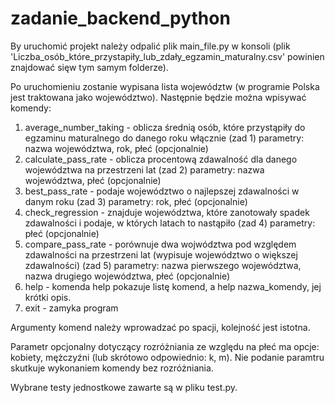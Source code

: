 # zadanie_backend_python
By uruchomić projekt należy odpalić plik main_file.py w konsoli (plik 'Liczba_osób_które_przystapiły_lub_zdały_egzamin_maturalny.csv' powinien znajdować sięw tym samym folderze).

Po uruchomieniu zostanie wypisana lista województw (w programie Polska jest traktowana jako województwo).
Następnie będzie można wpisywać komendy:

1) average_number_taking  - oblicza średnią osób, które przystąpiły do egzaminu maturalnego do danego roku włącznie (zad 1)
parametry: nazwa województwa, rok, płeć (opcjonalnie)
2) calculate_pass_rate  - oblicza procentową zdawalność dla danego województwa na przestrzeni lat (zad 2)
parametry: nazwa województwa, płeć (opcjonalnie)
3) best_pass_rate  - podaje województwo o najlepszej zdawalności w danym roku (zad 3)
parametry: rok, płeć (opcjonalnie)
4) check_regression  - znajduje województwa, które zanotowały spadek zdawalności i podaje, w których latach to nastąpiło (zad 4)
   parametry: płeć (opcjonalnie)
5) compare_pass_rate  - porównuje dwa wojwództwa pod względem zdawalności na przestrzeni lat (wypisuje województwo o większej zdawalności)    (zad 5)
   parametry: nazwa pierwszego województwa, nazwa drugiego województwa, płeć (opcjonalnie)
6) help  - komenda help pokazuje listę komend, a help nazwa_komendy, jej krótki opis.
7) exit  - zamyka program

Argumenty komend należy wprowadzać po spacji, kolejność jest istotna.

Parametr opcjonalny dotyczący rozróżniania ze względu na płeć ma opcje:  kobiety, mężczyźni (lub skrótowo odpowiednio: k, m). Nie podanie paramtru skutkuje wykonaniem komendy bez rozróżniania.

Wybrane testy jednostkowe zawarte są w pliku test.py.




